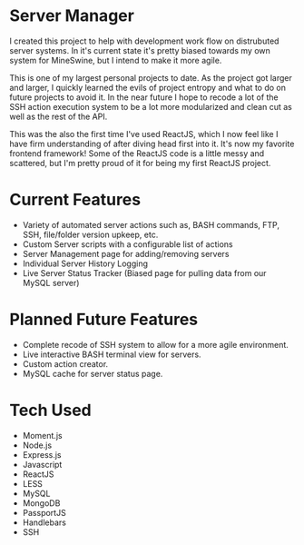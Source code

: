 # Server Manager

I created this project to help with development work flow on distrubuted server systems. In it's current state it's pretty biased towards my own system for MineSwine, but I intend to make it more agile.

This is one of my largest personal projects to date. As the project got larger and larger, I quickly learned the evils of project entropy and what to do on future projects to avoid it. In the near future I hope to recode a lot of the SSH action execution system to be a lot more modularized and clean cut as well as the rest of the API.

This was the also the first time I've used ReactJS, which I now feel like I have firm understanding of after diving head first into it. It's now my favorite frontend framework! Some of the ReactJS code is a little messy and scattered, but I'm pretty proud of it for being my first ReactJS project. 

# Current Features
- Variety of automated server actions such as, BASH commands, FTP, SSH, file/folder version upkeep, etc.
- Custom Server scripts with a configurable list of actions
- Server Management page for adding/removing servers
- Individual Server History Logging
- Live Server Status Tracker (Biased page for pulling data from our MySQL server)


# Planned Future Features
- Complete recode of SSH system to allow for a more agile environment.
- Live interactive BASH terminal view for servers.
- Custom action creator.
- MySQL cache for server status page.

# Tech Used
- Moment.js
- Node.js
- Express.js
- Javascript
- ReactJS
- LESS
- MySQL
- MongoDB
- PassportJS
- Handlebars
- SSH

